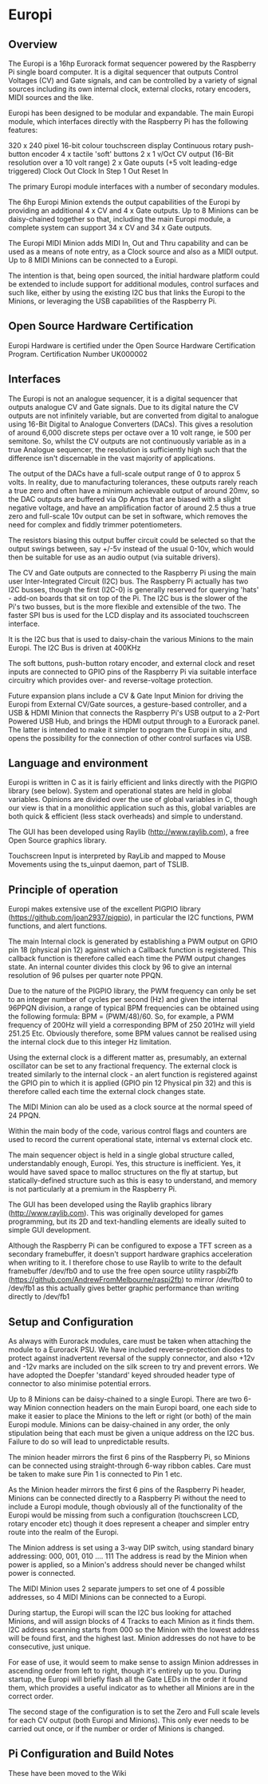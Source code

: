﻿# Europi

## Overview

The Europi is a 16hp Eurorack format sequencer powered by the Raspberry Pi single board computer. It is a digital sequencer that outputs Control Voltages (CV) and Gate signals, and can be controlled by a variety of signal sources including its own internal clock, external clocks, rotary encoders, MIDI sources and the like.

Europi has been designed to be modular and expandable. The main Europi module, which interfaces directly with the Raspberry Pi has the following features:

320 x 240 pixel 16-bit colour touchscreen display
Continuous rotary push-button encoder
4 x tactile 'soft' buttons
2 x 1 v/Oct CV output (16-Bit resolution over a 10 volt range)
2 x Gate ouputs (+5 volt leading-edge triggered)
Clock Out
Clock In
Step 1 Out
Reset In

The primary Europi module interfaces with a number of secondary modules.

The 6hp Europi Minion extends the output capabilities of the Europi by providing an additional 4 x CV and 4 x Gate outputs. Up to 8 Minions can be daisy-chained together so that, including the main Europi module, a complete system can support 34 x CV and 34 x Gate outputs.

The Europi MIDI Minion adds MIDI In, Out and Thru capability and can be used as a means of note entry, as a Clock source and also as a MIDI output. Up to 8 MIDI Minions can be connected to a Europi.

The intention is that, being open sourced, the initial hardware platform could be extended to include support for additional modules, control surfaces and such like, either by using the existing I2C bus that links the Europi to the Minions, or leveraging the USB capabilities of the Raspberry Pi.

## Open Source Hardware Certification

Europi Hardware is certified under the Open Source Hardware Certification Program. Certification Number UK000002

## Interfaces

The Europi is not an analogue sequencer, it is a digital sequencer that outputs analogue CV and Gate signals. Due to its digital nature the CV outputs are not infinitely variable, but are converted from digital to analogue using 16-Bit Digital to Analogue Converters  (DACs). This gives a resolution of around 6,000 discrete steps per octave over a 10 volt range, ie 500 per semitone. So, whilst the CV outputs are not continuously variable as in a true Analogue sequencer, the resolution is sufficiently high such that the difference isn't discernable in the vast majority of applications.

The output of the DACs have a full-scale output range of 0 to approx 5 volts. In reality, due to manufacturing tolerances, these outputs rarely reach a true zero and often have a minimum achievable output of around 20mv, so the DAC outputs are buffered via Op Amps that are biased with a slight negative voltage, and have an amplification factor of around 2.5 thus a true zero and full-scale 10v output can be set in software, which removes the need for complex and fiddly trimmer potentiometers.

The resistors biasing this output buffer circuit could be selected so that the output swings between, say +/-5v instead of the usual 0-10v, which would then be suitable for use as an audio output (via suitable drivers).

The CV and Gate outputs are connected to the Raspberry Pi using the main user Inter-Integrated Circuit (I2C) bus. The Raspberry Pi actually has two I2C busses, though the first (I2C-0) is generally reserved for querying 'hats' - add-on boards that sit on top of the Pi. The I2C bus is the slower of the Pi's two busses, but is the more flexible and extensible of the two. The faster SPI bus is used for the LCD display and its associated touchscreen interface. 

It is the I2C bus that is used to daisy-chain the various Minions to the main Europi. The I2C Bus is driven at 400KHz

The soft buttons, push-button rotary encoder, and external clock and reset inputs are connected to GPIO pins of the Raspberry Pi via suitable interface circuitry which provides over- and reverse-voltage protection.

Future expansion plans include a CV & Gate Input Minion for driving the Europi from External CV/Gate sources, a gesture-based controller, and a USB & HDMI Minion that connects the Raspberry Pi's USB output to a 2-Port Powered USB Hub, and brings the HDMI output through to a Eurorack panel. The latter is intended to make it simpler to pogram the Europi in situ, and opens the possibility for the connection of other control surfaces via USB.  


## Language and environment

Europi is written in C as it is fairly efficient and links directly with the PIGPIO library (see below). System and operational states are held in global variables. Opinions are divided over the use of global variables in C, though our view is that in a monolithic application such as this, global variables are both quick & efficient (less stack overheads) and simple to understand.

The GUI has been developed using Raylib (http://www.raylib.com), a free Open Source graphics library.

Touchscreen Input is interpreted by RayLib and mapped to Mouse Movements using the ts_uinput daemon, part of TSLIB.

## Principle of operation

Europi makes extensive use of the excellent PIGPIO library (https://github.com/joan2937/pigpio), in particular the I2C functions, PWM functions, and alert functions.

The main Internal clock is generated by establishing a PWM output on GPIO pin 18 (physical pin 12) against which a Callback function is registered. This callback function is therefore called each time the PWM output changes state. An internal counter divides this clock by 96 to give an internal resolution of 96 pulses per quarter note PPQN.

Due to the nature of the PIGPIO library, the PWM frequency can only be set to an integer number of cycles per second (Hz) and given the internal 96PPQN division, a range of typical BPM frequencies can be obtained using the following formula: BPM = (PWM/48)/60. So, for example, a PWM frequency of 200Hz will yield a corresponding BPM of 250 201Hz will yield 251.25 Etc. Obviously therefore, some BPM values cannot be realised using the internal clock due to this integer Hz limitation.

Using the external clock is a different matter as, presumably, an external oscillator can be set to any fractional frequency. The external clock is treated similarly to the internal clock - an alert function is registered against the GPIO pin to which it is applied (GPIO pin 12 Physical pin 32) and this is therefore called each time the external clock changes state. 

The MIDI Minion can alo be used as a clock source at the normal speed of 24 PPQN. 

Within the main body of the code, various control flags and counters are used to record the current operational state, internal vs external clock etc.

The main sequencer object is held in a single global structure called, understandably enough, Europi. Yes, this structure is inefficient. Yes, it would have saved space to malloc structures on the fly at startup, but  statically-defined structure such as this is easy to understand, and memory is not particularly at a premium in the Raspberry Pi.

The GUI has been developed using the Raylib graphics library (http://www.raylib.com). This was originally developed for games programming, but its 2D and text-handling elements are ideally suited to simple GUI development.

Although the Raspberry Pi can be configured to expose a TFT screen as a secondary framebuffer, it doesn't support hardware graphics acceleration when writing to it. I therefore chose to use Raylib to write to the default framebuffer /dev/fb0 and to use the free open source utility raspbi2fb (https://github.com/AndrewFromMelbourne/raspi2fb) to mirror /dev/fb0 to /dev/fb1 as this actually gives better graphic performance than writing directly to /dev/fb1

## Setup and Configuration

As always with Eurorack modules, care must be taken when attaching the module to a Eurorack PSU. We have included reverse-protection diodes to protect against inadvertent reversal of the supply connector, and also +12v and -12v marks are included on the silk screen to try and prevent errors. We have adopted the Doepfer 'standard' keyed shrouded header type of connector to also minimise potential errors.

Up to 8 Minions can be daisy-chained to a single Europi. There are two 6-way Minion connection headers on the main Europi board, one each side to make it easier to place the Minions to the left or right (or both) of the main Europi module. Minions can be daisy-chained in any order, the only stipulation being that each must be given a unique address on the I2C bus. Failure to do so will lead to unpredictable results.

The minion header mirrors the first 6 pins of the Raspberry Pi, so Minions can be connected using straight-through 6-way ribbon cables. Care must be taken to make sure Pin 1 is connected to Pin 1 etc.

As the Minion header mirrors the first 6 pins of the Raspberry Pi header, Minions can be connected directly to a Raspberry Pi without the need to include a Europi module, though obviously all of the functionality of the Europi would be missing from such a configuration (touchscreen LCD, rotary encoder etc) though it does represent a cheaper and simpler entry route into the realm of the Europi.

The Minion address is set using a 3-way DIP switch, using standard binary addressing: 000, 001, 010 .... 111 The address is read by the Minion when power is applied, so a Minion's address should never be changed whilst power is connected.

The MIDI Minion uses 2 separate jumpers to set one of 4 possible addresses, so 4 MIDI Minions can be connected to a Europi.

During startup, the Europi will scan the I2C bus looking for attached Minions, and will assign blocks of 4 Tracks to each Minion as it finds them. I2C address scanning starts from 000 so the Minion with the lowest address will be found first, and the highest last. Minion addresses do not have to be consecutive, just unique.

For ease of use, it would seem to make sense to assign Minion addresses in ascending order from left to right, though it's entirely up to you. During startup, the Europi will briefly flash all the Gate LEDs in the order it found them, which provides a useful indicator as to whether all Minions are in the correct order.

The second stage of the configuration is to set the Zero and Full scale levels for each CV output (both Europi and Minions). This only ever needs to be carried out once, or if the number or order of Minions is changed.

## Pi Configuration and Build Notes

These have been moved to the Wiki 
